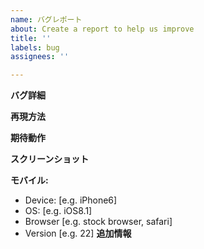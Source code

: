 ```yaml
---
name: バグレポート
about: Create a report to help us improve
title: ''
labels: bug
assignees: ''

---
```


**バグ詳細**


**再現方法**

**期待動作**


**スクリーンショット**

**モバイル:**
 - Device: [e.g. iPhone6]
 - OS: [e.g. iOS8.1]
 - Browser [e.g. stock browser, safari]
 - Version [e.g. 22]
**追加情報**
